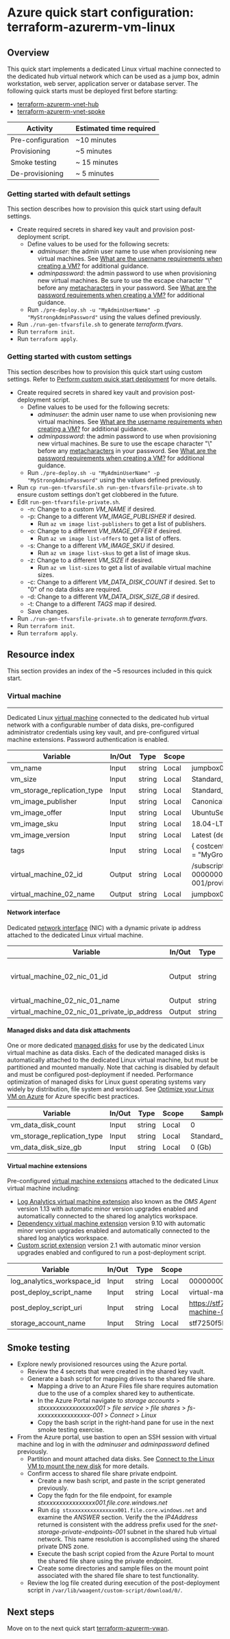 # Azure quick start configuration: terraform-azurerm-vm-linux

## Overview

This quick start implements a dedicated Linux virtual machine connected to the dedicated hub virtual network which can be used as a jump box, admin workstation, web server, application server or database server. The following quick starts must be deployed first before starting:

* [terraform-azurerm-vnet-hub](../terraform-azurerm-vnet-hub)
* [terraform-azurerm-vnet-spoke](../terraform-azurerm-vnet-spoke)

Activity | Estimated time required
--- | ---
Pre-configuration | ~10 minutes
Provisioning | ~5 minutes
Smoke testing | ~ 15 minutes
De-provisioning | ~ 5 minutes

### Getting started with default settings

This section describes how to provision this quick start using default settings.

* Create required secrets in shared key vault and provision post-deployment script.
  * Define values to be used for the following secrets:
    * *adminuser*: the admin user name to use when provisioning new virtual machines. See [What are the username requirements when creating a VM?](https://docs.microsoft.com/en-us/azure/virtual-machines/linux/faq) for additional guidance.
    * *adminpassword*: the admin password to use when provisioning new virtual machines. Be sure to use the escape character "\\" before any [metacharacters](https://www.gnu.org/software/bash/manual/bash.html#Definitions) in your password. See [What are the password requirements when creating a VM?](https://docs.microsoft.com/en-us/azure/virtual-machines/linux/faq#what-are-the-password-requirements-when-creating-a-vm) for additional guidance.
  * Run `./pre-deploy.sh -u "MyAdminUserName" -p "MyStrongAdminPassword"` using the values defined previously.
* Run `./run-gen-tfvarsfile.sh` to generate *terraform.tfvars*.  
* Run `terraform init`.
* Run `terraform apply`.

### Getting started with custom settings

This section describes how to provision this quick start using custom settings. Refer to [Perform custom quick start deployment](https://github.com/doherty100/azurequickstarts#perform-custom-quick-start-deployment) for more details.

* Create required secrets in shared key vault and provision post-deployment script.
  * Define values to be used for the following secrets:
    * *adminuser*: the admin user name to use when provisioning new virtual machines. See [What are the username requirements when creating a VM?](https://docs.microsoft.com/en-us/azure/virtual-machines/linux/faq) for additional guidance.
    * *adminpassword*: the admin password to use when provisioning new virtual machines. Be sure to use the escape character "\\" before any [metacharacters](https://www.gnu.org/software/bash/manual/bash.html#Definitions) in your password. See [What are the password requirements when creating a VM?](https://docs.microsoft.com/en-us/azure/virtual-machines/linux/faq#what-are-the-password-requirements-when-creating-a-vm) for additional guidance.
  * Run `./pre-deploy.sh -u "MyAdminUserName" -p "MyStrongAdminPassword"` using the values defined previously.
* Run `cp run-gen-tfvarsfile.sh run-gen-tfvarsfile-private.sh` to ensure custom settings don't get clobbered in the future.
* Edit `run-gen-tfvarsfile-private.sh`.
  * -n: Change to a custom *VM_NAME* if desired.
  * -p: Change to a different *VM_IMAGE_PUBLISHER* if desired.
    * Run `az vm image list-publishers` to get a list of publishers.
  * -o: Change to a different *VM_IMAGE_OFFER* if desired.
    * Run `az vm image list-offers` to get a list of offers.
  * -s: Change to a different *VM_IMAGE_SKU* if desired.
    * Run `az vm image list-skus` to get a list of image skus.
  * -z: Change to a different *VM_SIZE* if desired.
    * Run `az vm list-sizes` to get a list of available virtual machine sizes.
  * -c: Change to a different *VM_DATA_DISK_COUNT* if desired. Set to "0" of no data disks are required.
  * -d: Change to a different *VM_DATA_DISK_SIZE_GB* if desired.
  * -t: Change to a different *TAGS* map if desired.
  * Save changes.
* Run `./run-gen-tfvarsfile-private.sh` to generate *terraform.tfvars*.  
* Run `terraform init`.
* Run `terraform apply`.

## Resource index

This section provides an index of the ~5 resources included in this quick start.

### Virtual machine

---

Dedicated Linux [virtual machine](https://docs.microsoft.com/en-us/azure/azure-glossary-cloud-terminology#vm) connected to the dedicated hub virtual network with a configurable number of data disks, pre-configured administrator credentials using key vault, and pre-configured virtual machine extensions. Password authentication is enabled.

Variable | In/Out | Type | Scope | Sample
--- | --- | --- | --- | ---
vm_name | Input | string | Local | jumpbox02
vm_size | Input | string | Local | Standard_B2s
vm_storage_replication_type | Input | string | Local | Standard_LRS
vm_image_publisher | Input | string | Local | Canonical
vm_image_offer | Input | string | Local | UbuntuServer
vm_image_sku | Input | string | Local | 18.04-LTS
vm_image_version | Input | string | Local | Latest (default)
tags | Input | string | Local | { costcenter = \"MyCostCenter\", division = \"MyDivision\", group = \"MyGroup\" }
virtual_machine_02_id | Output | string | Local | /subscriptions/00000000-0000-0000-0000-000000000000/resourceGroups/rg-vdc-nonprod-001/providers/Microsoft.Compute/virtualMachines/jumpbox02
virtual_machine_02_name | Output | string | Local | jumpbox02

#### Network interface

Dedicated [network interface](https://docs.microsoft.com/en-us/azure/virtual-network/virtual-network-network-interface) (NIC) with a dynamic private ip address attached to the dedicated Linux virtual machine.

Variable | In/Out | Type | Scope | Sample
--- | --- | --- | --- | ---
virtual_machine_02_nic_01_id | Output | string | Local | /subscriptions/f6d69ee2-34d5-4ca8-a143-7a2fc1aeca55/resourceGroups/rg-vdc-nonprod-001/providers/Microsoft.Network/networkInterfaces/nic-jumpbox02-001
virtual_machine_02_nic_01_name | Output | string | Local | nic-jumpbox02-001
virtual_machine_02_nic_01_private_ip_address | Output | string | Local | 10.1.0.5

#### Managed disks and data disk attachments

One or more dedicated [managed disks](https://docs.microsoft.com/en-us/azure/virtual-machines/windows/managed-disks-overview) for use by the dedicated Linux virtual machine as data disks. Each of the dedicated managed disks is automatically attached to the dedicated Linux virtual machine, but must be partitioned and mounted manually. Note that caching is disabled by default and must be configured post-deployment if needed. Performance optimization of managed disks for Linux guest operating systems vary widely by distribution, file system and workload. See [Optimize your Linux VM on Azure](https://docs.microsoft.com/en-us/azure/virtual-machines/linux/optimization) for Azure specific best practices.

Variable | In/Out | Type | Scope | Sample
--- | --- | --- | --- | ---
vm_data_disk_count | Input | string | Local | 0
vm_storage_replication_type | Input | string | Local | Standard_LRS
vm_data_disk_size_gb | Input | string | Local | 0 (Gb)

#### Virtual machine extensions

Pre-configured [virtual machine extensions](https://docs.microsoft.com/en-us/azure/virtual-machines/extensions/overview) attached to the dedicated Linux virtual machine including:

* [Log Analytics virtual machine extension](https://docs.microsoft.com/en-us/azure/azure-monitor/platform/agent-linux) also known as the *OMS Agent* version 1.13 with automatic minor version upgrades enabled and automatically connected to the shared log analytics workspace.
* [Dependency virtual machine extension](https://docs.microsoft.com/en-us/azure/virtual-machines/extensions/agent-dependency-linux) version 9.10 with automatic minor version upgrades enabled and automatically connected to the shared log analytics workspace.
* [Custom script extension](https://docs.microsoft.com/en-us/azure/virtual-machines/extensions/custom-script-linux) version 2.1 with automatic minor version upgrades enabled and configured to run a post-deployment script.

Variable | In/Out | Type | Scope | Sample
--- | --- | --- | --- | ---
log_analytics_workspace_id | Input | string | Local | 00000000-0000-0000-0000-000000000000
post_deploy_script_name | Input | string | Local | virtual-machine-02-post-deploy.sh (Default)
post_deploy_script_uri | Input | string | Local | <https://stf7250f5be032d651001.blob.core.windows.net/scripts/virtual-machine-02-post-deploy.sh>
storage_account_name | Input | String | Local | stf7250f5be032d651001

## Smoke testing

* Explore newly provisioned resources using the Azure portal.
  * Review the 4 secrets that were created in the shared key vault.
  * Generate a bash script for mapping drives to the shared file share.
    * Mapping a drive to an Azure Files file share requires automation due to the use of a complex shared key to authenticate.
    * In the Azure Portal navigate to *storage accounts* > *stxxxxxxxxxxxxxxxx001* > *file service* > *file shares* > *fs-xxxxxxxxxxxxxxxx-001* > *Connect* > *Linux*
    * Copy the bash script in the right-hand pane for use in the next smoke testing exercise.
* From the Azure portal, use bastion to open an SSH session with virtual machine and log in with the *adminuser* and *adminpassword* defined previously.
  * Partition and mount attached data disks.  See [Connect to the Linux VM to mount the new disk](https://docs.microsoft.com/en-us/azure/virtual-machines/linux/add-disk#connect-to-the-linux-vm-to-mount-the-new-disk) for more details.
  * Confirm access to shared file share private endpoint.
    * Create a new bash script, and paste in the script generated previously.
    * Copy the fqdn for the file endpoint, for example *stxxxxxxxxxxxxxxxx001.file.core.windows.net*
    * Run `dig stxxxxxxxxxxxxxxxx001.file.core.windows.net` and examine the *ANSWER* section. Verify the the *IP4Address* returned is consistent with the address prefix used for the *snet-storage-private-endpoints-001* subnet in the shared hub virtual network. This name resolution is accomplished using the shared private DNS zone.
    * Execute the bash script copied from the Azure Portal to mount the shared file share using the private endpoint.
    * Create some directories and sample files on the mount point associated with the shared file share to test functionality.
  * Review the log file created during execution of the post-deployment script in `/var/lib/waagent/custom-script/download/0/`.
  
## Next steps

Move on to the next quick start [terraform-azurerm-vwan](../terraform-azurerm-vwan).
